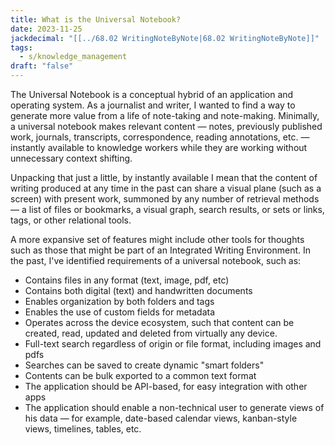 ```yaml
---
title: What is the Universal Notebook?
date: 2023-11-25
jackdecimal: "[[../68.02 WritingNoteByNote|68.02 WritingNoteByNote]]"
tags:
  - s/knowledge_management
draft: "false"
---
```

The Universal Notebook is a conceptual hybrid of an application and operating system. As a journalist and writer, I wanted to find a way to generate more value from a life of note-taking and note-making. Minimally, a universal notebook makes relevant content — notes, previously published work, journals, transcripts, correspondence, reading annotations, etc. — instantly available to knowledge workers while they are working without unnecessary context shifting.

Unpacking that just a little, by instantly available I mean that the content of writing produced at any time in the past can share a visual plane (such as a screen) with  present work, summoned by any number of retrieval methods — a list of files or bookmarks, a visual graph, search results, or sets or links, tags, or other relational tools.

A more expansive set of features might include other tools for thoughts such as those that might be part of an Integrated Writing Environment. In the past, I've identified requirements of a universal notebook, such as:
- Contains files in any format (text, image, pdf, etc)
- Contains both digital (text) and handwritten documents
- Enables organization by both folders and tags
- Enables the use of custom fields for metadata
- Operates across the device ecosystem, such that content can be created, read, updated and deleted from virtually any device.
- Full-text search regardless of origin or file format, including images and pdfs
- Searches can be saved to create dynamic "smart folders"
- Contents can be bulk exported to a common text format
- The application should be API-based, for easy integration with other apps
- The application should enable a non-technical user to generate views of his data — for example, date-based calendar views, kanban-style views, timelines, tables, etc.
